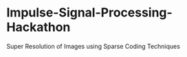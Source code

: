 # Impulse-Signal-Processing-Hackathon
Super Resolution of Images using Sparse Coding Techniques<br>

